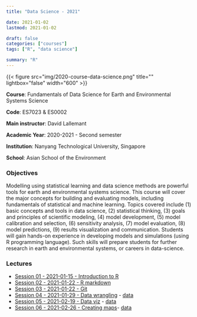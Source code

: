 ```yaml
---
title: "Data Science - 2021"

date: 2021-01-02
lastmod: 2021-01-02

draft: false
categories: ["courses"]
tags: ["R", "data science"]

summary: "R"
---
```


{{< figure src="img/2020-course-data-science.png" title="" lightbox="false" width="600" >}}

__Course__: Fundamentals of Data Science for Earth and Environmental Systems Science

__Code__: ES7023 & ES0002

__Main instructor__: David Lallemant

__Academic Year__: 2020-2021 - Second semester

__Institution__: Nanyang Technological University, Singapore

__School__: Asian School of the Environment

### Objectives
Modelling using statistical learning and data science methods are powerful tools for earth and environmental systems science. This course will cover the major concepts for building and evaluating models, including fundamentals of statistical and machine learning. Topics covered include (1) basic concepts and tools in data science, (2) statistical thinking, (3) goals and principles of scientific modeling, (4) model development, (5) model calibration and selection, (6) sensitivity analysis, (7) model evaluation, (8) model predictions, (9) results visualization and communication. Students will gain hands-on experience in developing models and simulations (using R programming language). Such skills will prepare students for further research in earth and environmental systems, or careers in data-science.

### Lectures
* [Session 01 - 2021-01-15 - Introduction to R](https://daniel-vaulot.fr/html/course-data-science-2021/R-session-01-intro.html)
* [Session 02 - 2021-01-22 - R markdown](https://daniel-vaulot.fr/html/course-data-science-2021/R-session-02-markdown.html)
* [Session 03 - 2021-01-22 - Git](https://daniel-vaulot.fr/html/course-data-science-2021/R-session-03-Git.html)
* [Session 04 - 2021-01-29 - Data wrangling](https://daniel-vaulot.fr/html/course-data-science-2021/R-session-04-data_wrangling.html) - [data](https://daniel-vaulot.fr/html/course-data-science-2021/R-session-04.zip)
* [Session 05 - 2021-02-19 - Data viz](https://daniel-vaulot.fr/html/course-data-science-2021/R-session-05-data_visualization.html) - [data](https://daniel-vaulot.fr/html/course-data-science-2021/R-session-05.zip)
* [Session 06 - 2021-02-26 - Creating maps](https://daniel-vaulot.fr/html/course-data-science-2021/R-session-06-mapping.html)- [data](https://daniel-vaulot.fr/html/course-data-science-2021/R-session-06.zip)